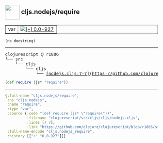 ## <img width="48px" valign="middle" src="http://i.imgur.com/Hi20huC.png"> cljs.nodejs/require

 <table border="1">
<tr>
<td>var</td>
<td><a href="https://github.com/cljsinfo/api-refs/tree/0.0-927"><img valign="middle" alt="[+] 0.0-927" src="https://img.shields.io/badge/+-0.0--927-lightgrey.svg"></a> </td>
</tr>
</table>

 <samp>
</samp>

```
(no docstring)
```

---

 <pre>
clojurescript @ r1806
└── src
    └── cljs
        └── cljs
            └── <ins>[nodejs.cljs:7-7](https://github.com/clojure/clojurescript/blob/r1806/src/cljs/cljs/nodejs.cljs#L7-L7)</ins>
</pre>

```clj
(def require (js* "require"))
```


---

```clj
{:full-name "cljs.nodejs/require",
 :ns "cljs.nodejs",
 :name "require",
 :type "var",
 :source {:code "(def require (js* \"require\"))",
          :filename "clojurescript/src/cljs/cljs/nodejs.cljs",
          :lines [7 7],
          :link "https://github.com/clojure/clojurescript/blob/r1806/src/cljs/cljs/nodejs.cljs#L7-L7"},
 :full-name-encode "cljs.nodejs_require",
 :history [["+" "0.0-927"]]}

```
